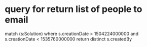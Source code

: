 # query for return list of people to email

match (s:Solution)
where s.creationDate > 1504224000000
and s.creationDate < 1535760000000
return distinct s.createdBy

